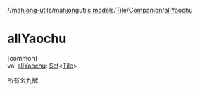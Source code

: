 //[mahjong-utils](../../../../index.md)/[mahjongutils.models](../../index.md)/[Tile](../index.md)/[Companion](index.md)/[allYaochu](all-yaochu.md)

# allYaochu

[common]\
val [allYaochu](all-yaochu.md): [Set](https://kotlinlang.org/api/latest/jvm/stdlib/kotlin.collections/-set/index.html)&lt;[Tile](../index.md)&gt;

所有幺九牌

